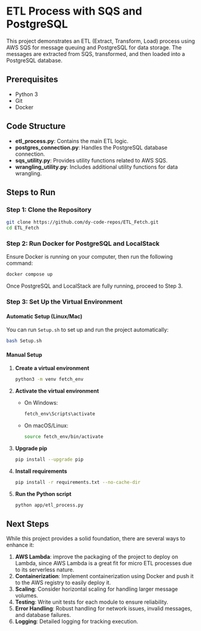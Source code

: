 
# ETL Process with SQS and PostgreSQL

This project demonstrates an ETL (Extract, Transform, Load) process using AWS SQS for message queuing and PostgreSQL for data storage. The messages are extracted from SQS, transformed, and then loaded into a PostgreSQL database.

## Prerequisites
- Python 3
- Git
- Docker

## Code Structure

- **etl_process.py**: Contains the main ETL logic.
- **postgres_connection.py**: Handles the PostgreSQL database connection.
- **sqs_utility.py**: Provides utility functions related to AWS SQS.
- **wrangling_utility.py**: Includes additional utility functions for data wrangling.

## Steps to Run

### Step 1: Clone the Repository

   ```sh
   git clone https://github.com/dy-code-repos/ETL_Fetch.git
   cd ETL_Fetch
   ```

### Step 2: Run Docker for PostgreSQL and LocalStack
Ensure Docker is running on your computer, then run the following command:

   ```sh
   docker compose up
   ```

   Once PostgreSQL and LocalStack are fully running, proceed to Step 3.

### Step 3: Set Up the Virtual Environment

#### Automatic Setup (Linux/Mac)
You can run `Setup.sh` to set up and run the project automatically:

   ```sh
   bash Setup.sh
   ```

#### Manual Setup

1. **Create a virtual environment**

   ```sh
   python3 -m venv fetch_env
   ```

2. **Activate the virtual environment**

   - On Windows:
     ```sh
     fetch_env\Scripts\activate
     ```
   - On macOS/Linux:
     ```sh
     source fetch_env/bin/activate
     ```

3. **Upgrade pip**

   ```sh
   pip install --upgrade pip
   ```

4. **Install requirements**

   ```sh
   pip install -r requirements.txt --no-cache-dir
   ```

5. **Run the Python script**

   ```sh
   python app/etl_process.py
   ```

## Next Steps

While this project provides a solid foundation, there are several ways to enhance it:

1. **AWS Lambda**: improve the packaging of the project to deploy on Lambda, since AWS Lambda is a great fit for micro ETL processes due to its serverless nature.
2. **Containerization**: Implement containerization using Docker and push it to the AWS registry to easily deploy it.
4.  **Scaling**: Consider horizontal scaling for handling larger message volumes.
5.  **Testing**: Write unit tests for each module to ensure reliability.
6.  **Error Handling**: Robust handling for network issues, invalid messages, and database failures.
7.  **Logging**: Detailed logging for tracking execution.
